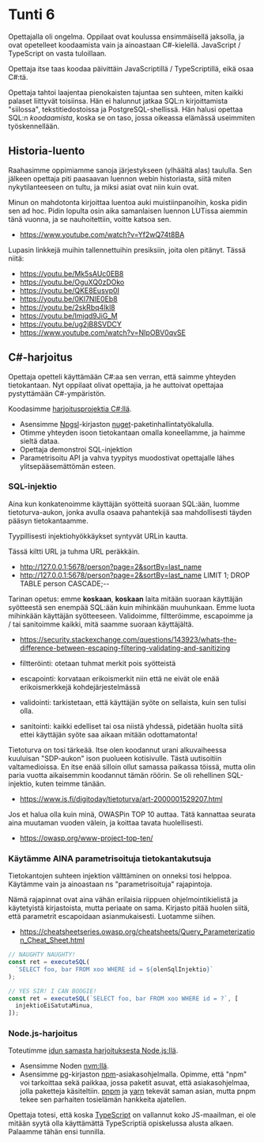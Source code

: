 # Tunti 6

Opettajalla oli ongelma. Oppilaat ovat koulussa ensimmäisellä jaksolla, ja ovat opetelleet koodaamista vain ja ainoastaan C#-kielellä. JavaScript / TypeScript on vasta tuloillaan.

Opettaja itse taas koodaa päivittäin JavaScriptillä / TypeScriptillä, eikä osaa C#:tä.

Opettaja tahtoi laajentaa pienokaisten tajuntaa sen suhteen, miten kaikki palaset liittyvät toisiinsa. Hän ei halunnut jatkaa SQL:n kirjoittamista "siilossa", tekstitiedostoissa ja PostgreSQL-shellissä. Hän halusi opettaa SQL:n _koodaamista_, koska se on taso, jossa oikeassa elämässä useimmiten työskennellään.

## Historia-luento

Raahasimme oppimiamme sanoja järjestykseen (ylhäältä alas) taululla. Sen jälkeen opettaja piti paasaavan luennon webin historiasta, siitä miten nykytilanteeseen on tultu, ja miksi asiat ovat niin kuin ovat.

Minun on mahdotonta kirjoittaa luentoa auki muistiinpanoihin, koska pidin sen ad hoc. Pidin lopulta osin aika samanlaisen luennon LUTissa aiemmin tänä vuonna, ja se nauhoitettiin, voitte katsoa sen.

- https://www.youtube.com/watch?v=Yf2wQ74t8BA

Lupasin linkkejä muihin tallennettuihin presiksiin, joita olen pitänyt. Tässä niitä:

- https://youtu.be/Mk5sAUc0EB8
- https://youtu.be/OguXQ0zDOko
- https://youtu.be/QKE8Eusvp0I
- https://youtu.be/0Kl7NIE0Eb8
- https://youtu.be/2skRbq4lkl8
- https://youtu.be/Imjqd9JiG_M
- https://youtu.be/ug2jB8SVDCY
- https://www.youtube.com/watch?v=NIpOBV0qvSE

## C#-harjoitus

Opettaja opetteli käyttämään C#:aa sen verran, että saimme yhteyden tietokantaan. Nyt oppilaat olivat opettajia, ja he auttoivat opettajaa pystyttämään C#-ympäristön.

Koodasimme [harjoitusprojektia C#:llä](./csharp-harjoitus/).

- Asensimme [Npgsl](https://www.npgsql.org/)-kirjaston [nuget](https://www.nuget.org/)-paketinhallintatyökalulla.
- Otimme yhteyden isoon tietokantaan omalla koneellamme, ja haimme sieltä dataa.
- Opettaja demonstroi SQL-injektion
- Parametrisoitu API ja vahva tyypitys muodostivat opettajalle lähes ylitsepääsemättömän esteen.

### SQL-injektio

Aina kun konkatenoimme käyttäjän syötteitä suoraan SQL:ään, luomme tietoturva-aukon, jonka avulla osaava pahantekijä saa mahdollisesti täyden pääsyn tietokantaamme.

Tyypillisesti injektiohyökkäykset syntyvät URLin kautta.

Tässä kiltti URL ja tuhma URL peräkkäin.

- http://127.0.0.1:5678/person?page=2&sortBy=last_name
- http://127.0.0.1:5678/person?page=2&sortBy=last_name LIMIT 1; DROP TABLE person CASCADE;--

Tarinan opetus: emme **koskaan**, **koskaan** laita mitään suoraan käyttäjän syötteestä sen enempää SQL:ään kuin mihinkään muuhunkaan. Emme luota mihinkään käyttäjän syötteeseen. Validoimme, filtteröimme, escapoimme ja / tai sanitoimme kaikki, mitä saamme suoraan käyttäjältä.

- https://security.stackexchange.com/questions/143923/whats-the-difference-between-escaping-filtering-validating-and-sanitizing

- filtteröinti: otetaan tuhmat merkit pois syötteistä
- escapointi: korvataan erikoismerkit niin että ne eivät ole enää erikoismerkkejä kohdejärjestelmässä
- validointi: tarkistetaan, että käyttäjän syöte on sellaista, kuin sen tulisi olla.
- sanitointi: kaikki edelliset tai osa niistä yhdessä, pidetään huolta siitä ettei käyttäjän syöte saa aikaan mitään odottamatonta!

Tietoturva on tosi tärkeää. Itse olen koodannut urani alkuvaiheessa kuuluisan "SDP-aukon" ison puolueen kotisivulle. Tästä uutisoitiin valtamedioissa. En itse enää silloin ollut samassa paikassa töissä, mutta olin paria vuotta aikaisemmin koodannut tämän röörin. Se oli rehellinen SQL-injektio, kuten teimme tänään.

- https://www.is.fi/digitoday/tietoturva/art-2000001529207.html

Jos et halua olla kuin minä, OWASPin TOP 10 auttaa. Tätä kannattaa seurata aina muutaman vuoden välein, ja koittaa tavata huolellisesti.

- https://owasp.org/www-project-top-ten/

### Käytämme AINA parametrisoituja tietokantakutsuja

Tietokantojen suhteen injektion välttäminen on onneksi tosi helppoa. Käytämme vain ja ainoastaan ns "parametrisoituja" rajapintoja.

Nämä rajapinnat ovat aina vähän erilaisia riippuen ohjelmointikielistä ja käytetyistä kirjastoista, mutta periaate on sama. Kirjasto pitää huolen siitä, että parametrit escapoidaan asianmukaisesti. Luotamme siihen.

- https://cheatsheetseries.owasp.org/cheatsheets/Query_Parameterization_Cheat_Sheet.html

```js
// NAUGHTY NAUGHTY!
const ret = executeSQL(
  `SELECT foo, bar FROM xoo WHERE id = ${olenSqlInjektio}`
);

// YES SIR! I CAN BOOGIE!
const ret = executeSQL(`SELECT foo, bar FROM xoo WHERE id = ?`, [
  injektioEiSatutaMinua,
]);
```

### Node.js-harjoitus

Toteutimme [idun samasta harjoituksesta Node.js:llä](./nodejs-harjoitus/).

- Asensimme Noden [nvm:llä](https://github.com/nvm-sh/nvm).
- Asensimme [pg](https://node-postgres.com/)-kirjaston [npm](https://www.npmjs.com/)-asiakasohjelmalla. Opimme, että "npm" voi tarkoittaa sekä paikkaa, jossa paketit asuvat, että asiakasohjelmaa, jolla paketteja käsiteltiin. [pnpm](https://pnpm.io/) ja [yarn](https://yarnpkg.com/) tekevät saman asian, mutta pnpm tekee sen parhaiten tosielämän hankkeita ajatellen.

Opettaja totesi, että koska [TypeScript](https://www.typescriptlang.org/) on vallannut koko JS-maailman, ei ole mitään syytä olla käyttämättä TypeScriptiä opiskelussa alusta alkaen. Palaamme tähän ensi tunnilla.
